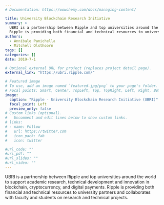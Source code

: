 ```yaml
---
# Documentation: https://wowchemy.com/docs/managing-content/

title: University Blockchain Research Initiative
summary: >
  UBRI is a partnership between Ripple and top universities around the world to support academic research, technical development and innovation in blockchain, cryptocurrency, and digital payments.
  Ripple is providing both financial and technical resources to university partners and collaborates with faculty and students on research and technical projects.
authors:
  - Annibale Panichella
  - Mitchell Olsthoorn
tags: []
categories: []
date: 2019-7-1

# Optional external URL for project (replaces project detail page).
external_link: "https://ubri.ripple.com/"

# Featured image
# To use, add an image named `featured.jpg/png` to your page's folder.
# Focal points: Smart, Center, TopLeft, Top, TopRight, Left, Right, BottomLeft, Bottom, BottomRight.
image:
  caption: "Ripple - University Blockchain Research Initiative (UBRI)"
  focal_point: Left
  preview_only: false
# Custom links (optional).
#   Uncomment and edit lines below to show custom links.
# links:
# - name: Follow
#   url: https://twitter.com
#   icon_pack: fab
#   icon: twitter

#url_code: ""
#url_pdf: ""
#url_slides: ""
#url_video: ""
---
```


UBRI is a partnership between Ripple and top universities around the world to support academic research, technical development and innovation in blockchain, cryptocurrency, and digital payments.
Ripple is providing both financial and technical resources to university partners and collaborates with faculty and students on research and technical projects.
